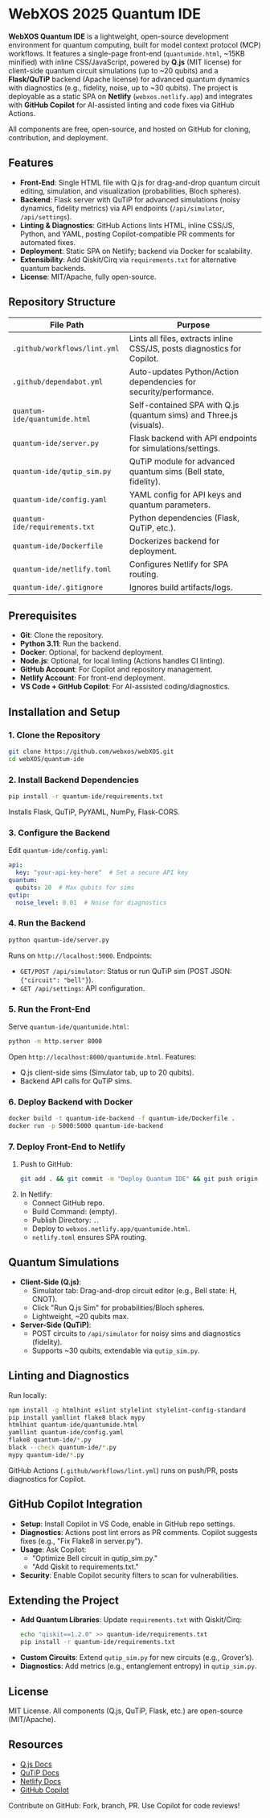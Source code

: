# WebXOS 2025 Quantum IDE

**WebXOS Quantum IDE** is a lightweight, open-source development environment for quantum computing, built for model context protocol (MCP) workflows. It features a single-page front-end (`quantumide.html`, ~15KB minified) with inline CSS/JavaScript, powered by **Q.js** (MIT license) for client-side quantum circuit simulations (up to ~20 qubits) and a **Flask/QuTiP** backend (Apache license) for advanced quantum dynamics with diagnostics (e.g., fidelity, noise, up to ~30 qubits). The project is deployable as a static SPA on **Netlify** (`webxos.netlify.app`) and integrates with **GitHub Copilot** for AI-assisted linting and code fixes via GitHub Actions.

All components are free, open-source, and hosted on GitHub for cloning, contribution, and deployment.

## Features
- **Front-End**: Single HTML file with Q.js for drag-and-drop quantum circuit editing, simulation, and visualization (probabilities, Bloch spheres).
- **Backend**: Flask server with QuTiP for advanced simulations (noisy dynamics, fidelity metrics) via API endpoints (`/api/simulator`, `/api/settings`).
- **Linting & Diagnostics**: GitHub Actions lints HTML, inline CSS/JS, Python, and YAML, posting Copilot-compatible PR comments for automated fixes.
- **Deployment**: Static SPA on Netlify; backend via Docker for scalability.
- **Extensibility**: Add Qiskit/Cirq via `requirements.txt` for alternative quantum backends.
- **License**: MIT/Apache, fully open-source.

## Repository Structure
| File Path | Purpose |
|-----------|---------|
| `.github/workflows/lint.yml` | Lints all files, extracts inline CSS/JS, posts diagnostics for Copilot. |
| `.github/dependabot.yml` | Auto-updates Python/Action dependencies for security/performance. |
| `quantum-ide/quantumide.html` | Self-contained SPA with Q.js (quantum sims) and Three.js (visuals). |
| `quantum-ide/server.py` | Flask backend with API endpoints for simulations/settings. |
| `quantum-ide/qutip_sim.py` | QuTiP module for advanced quantum sims (Bell state, fidelity). |
| `quantum-ide/config.yaml` | YAML config for API keys and quantum parameters. |
| `quantum-ide/requirements.txt` | Python dependencies (Flask, QuTiP, etc.). |
| `quantum-ide/Dockerfile` | Dockerizes backend for deployment. |
| `quantum-ide/netlify.toml` | Configures Netlify for SPA routing. |
| `quantum-ide/.gitignore` | Ignores build artifacts/logs. |

## Prerequisites
- **Git**: Clone the repository.
- **Python 3.11**: Run the backend.
- **Docker**: Optional, for backend deployment.
- **Node.js**: Optional, for local linting (Actions handles CI linting).
- **GitHub Account**: For Copilot and repository management.
- **Netlify Account**: For front-end deployment.
- **VS Code + GitHub Copilot**: For AI-assisted coding/diagnostics.

## Installation and Setup
### 1. Clone the Repository
```bash
git clone https://github.com/webxos/webXOS.git
cd webXOS/quantum-ide
```

### 2. Install Backend Dependencies
```bash
pip install -r quantum-ide/requirements.txt
```
Installs Flask, QuTiP, PyYAML, NumPy, Flask-CORS.

### 3. Configure the Backend
Edit `quantum-ide/config.yaml`:
```yaml
api:
  key: "your-api-key-here"  # Set a secure API key
quantum:
  qubits: 20  # Max qubits for sims
qutip:
  noise_level: 0.01  # Noise for diagnostics
```

### 4. Run the Backend
```bash
python quantum-ide/server.py
```
Runs on `http://localhost:5000`. Endpoints:
- `GET/POST /api/simulator`: Status or run QuTiP sim (POST JSON: `{"circuit": "bell"}`).
- `GET /api/settings`: API configuration.

### 5. Run the Front-End
Serve `quantum-ide/quantumide.html`:
```bash
python -m http.server 8000
```
Open `http://localhost:8000/quantumide.html`. Features:
- Q.js client-side sims (Simulator tab, up to 20 qubits).
- Backend API calls for QuTiP sims.

### 6. Deploy Backend with Docker
```bash
docker build -t quantum-ide-backend -f quantum-ide/Dockerfile .
docker run -p 5000:5000 quantum-ide-backend
```

### 7. Deploy Front-End to Netlify
1. Push to GitHub:
   ```bash
   git add . && git commit -m "Deploy Quantum IDE" && git push origin main
   ```
2. In Netlify:
   - Connect GitHub repo.
   - Build Command: (empty).
   - Publish Directory: `.`.
   - Deploy to `webxos.netlify.app/quantumide.html`.
   - `netlify.toml` ensures SPA routing.

## Quantum Simulations
- **Client-Side (Q.js)**:
  - Simulator tab: Drag-and-drop circuit editor (e.g., Bell state: H, CNOT).
  - Click "Run Q.js Sim" for probabilities/Bloch spheres.
  - Lightweight, ~20 qubits max.
- **Server-Side (QuTiP)**:
  - POST circuits to `/api/simulator` for noisy sims and diagnostics (fidelity).
  - Supports ~30 qubits, extendable via `qutip_sim.py`.

## Linting and Diagnostics
Run locally:
```bash
npm install -g htmlhint eslint stylelint stylelint-config-standard
pip install yamllint flake8 black mypy
htmlhint quantum-ide/quantumide.html
yamllint quantum-ide/config.yaml
flake8 quantum-ide/*.py
black --check quantum-ide/*.py
mypy quantum-ide/*.py
```
GitHub Actions (`.github/workflows/lint.yml`) runs on push/PR, posts diagnostics for Copilot.

## GitHub Copilot Integration
- **Setup**: Install Copilot in VS Code, enable in GitHub repo settings.
- **Diagnostics**: Actions post lint errors as PR comments. Copilot suggests fixes (e.g., "Fix Flake8 in server.py").
- **Usage**: Ask Copilot:
  - "Optimize Bell circuit in qutip_sim.py."
  - "Add Qiskit to requirements.txt."
- **Security**: Enable Copilot security filters to scan for vulnerabilities.

## Extending the Project
- **Add Quantum Libraries**: Update `requirements.txt` with Qiskit/Cirq:
  ```bash
  echo "qiskit==1.2.0" >> quantum-ide/requirements.txt
  pip install -r quantum-ide/requirements.txt
  ```
- **Custom Circuits**: Extend `qutip_sim.py` for new circuits (e.g., Grover’s).
- **Diagnostics**: Add metrics (e.g., entanglement entropy) in `qutip_sim.py`.

## License
MIT License. All components (Q.js, QuTiP, Flask, etc.) are open-source (MIT/Apache).

## Resources
- [Q.js Docs](https://github.com/stewdio/q.js)
- [QuTiP Docs](https://qutip.org)
- [Netlify Docs](https://docs.netlify.com)
- [GitHub Copilot](https://docs.github.com/copilot)

Contribute on GitHub: Fork, branch, PR. Use Copilot for code reviews!
